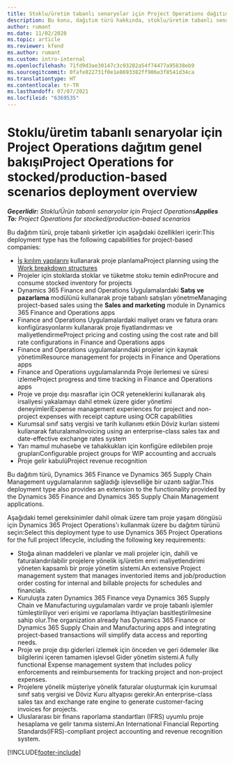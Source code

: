 ```yaml
---
title: Stoklu/üretim tabanlı senaryolar için Project Operations dağıtım genel bakışı
description: Bu konu, dağıtım türü hakkında, stoklu/üretim tabanlı senaryolar için Project Operations hakkında bilgi sağlar.
author: rumant
ms.date: 11/02/2020
ms.topic: article
ms.reviewer: kfend
ms.author: rumant
ms.custom: intro-internal
ms.openlocfilehash: 71fd9d3ae30147c3c03202a54f74477a95838eb9
ms.sourcegitcommit: 0fafe022731f0e1e8693382ff906e3f8541d34ca
ms.translationtype: HT
ms.contentlocale: tr-TR
ms.lasthandoff: 07/07/2021
ms.locfileid: "6369535"
---
```

# <a name="project-operations-for-stockedproduction-based-scenarios-deployment-overview"></a><span data-ttu-id="c4643-103">Stoklu/üretim tabanlı senaryolar için Project Operations dağıtım genel bakışı</span><span class="sxs-lookup"><span data-stu-id="c4643-103">Project Operations for stocked/production-based scenarios deployment overview</span></span>

<span data-ttu-id="c4643-104">_**Geçerlidir:** Stoklu/Ürün tabanlı senaryolar için Project Operations_</span><span class="sxs-lookup"><span data-stu-id="c4643-104">_**Applies To:** Project Operations for stocked/production-based scenarios_</span></span>


<span data-ttu-id="c4643-105">Bu dağıtım türü, proje tabanlı şirketler için aşağıdaki özellikleri içerir:</span><span class="sxs-lookup"><span data-stu-id="c4643-105">This deployment type has the following capabilities for project-based companies:</span></span>

- <span data-ttu-id="c4643-106">[İş kırılım yapılarını](work-breakdown-structures.md) kullanarak proje planlama</span><span class="sxs-lookup"><span data-stu-id="c4643-106">Project planning using the [Work breakdown structures](work-breakdown-structures.md)</span></span>
- <span data-ttu-id="c4643-107">Projeler için stoklarda stoklar ve tüketme stoku temin edin</span><span class="sxs-lookup"><span data-stu-id="c4643-107">Procure and consume stocked inventory for projects</span></span>
- <span data-ttu-id="c4643-108">Dynamics 365 Finance and Operations Uygulamalardaki **Satış ve pazarlama** modülünü kullanarak proje tabanlı satışları yönetme</span><span class="sxs-lookup"><span data-stu-id="c4643-108">Managing project-based sales using the **Sales and marketing** module in Dynamics 365 Finance and Operations apps</span></span>
- <span data-ttu-id="c4643-109">Finance and Operations Uygulamalardaki maliyet oranı ve fatura oranı konfigürasyonlarını kullanarak proje fiyatlandırması ve maliyetlendirme</span><span class="sxs-lookup"><span data-stu-id="c4643-109">Project pricing and costing using the cost rate and bill rate configurations in Finance and Operations apps</span></span>
- <span data-ttu-id="c4643-110">Finance and Operations uygulamalarındaki projeler için kaynak yönetimi</span><span class="sxs-lookup"><span data-stu-id="c4643-110">Resource management for projects in Finance and Operations apps</span></span>
- <span data-ttu-id="c4643-111">Finance and Operations uygulamalarında Proje ilerlemesi ve süresi izleme</span><span class="sxs-lookup"><span data-stu-id="c4643-111">Project progress and time tracking in Finance and Operations apps</span></span>
- <span data-ttu-id="c4643-112">Proje ve proje dışı masraflar için OCR yeteneklerini kullanarak alış irsaliyesi yakalamayı dahil etmek üzere gider yönetimi deneyimleri</span><span class="sxs-lookup"><span data-stu-id="c4643-112">Expense management experiences for project and non-project expenses with receipt capture using OCR capabilities</span></span>
- <span data-ttu-id="c4643-113">Kurumsal sınıf satış vergisi ve tarih kullanımı etkin Döviz kurları sistemi kullanarak faturalama</span><span class="sxs-lookup"><span data-stu-id="c4643-113">Invoicing using an enterprise-class sales tax and date-effective exchange rates system</span></span>
- <span data-ttu-id="c4643-114">Yarı mamul muhasebe ve tahakkukları için konfigüre edilebilen proje grupları</span><span class="sxs-lookup"><span data-stu-id="c4643-114">Configurable project groups for WIP accounting and accruals</span></span>
- <span data-ttu-id="c4643-115">Proje gelir kabulü</span><span class="sxs-lookup"><span data-stu-id="c4643-115">Project revenue recognition</span></span>

<span data-ttu-id="c4643-116">Bu dağıtım türü, Dynamics 365 Finance ve Dynamics 365 Supply Chain Management uygulamalarının sağladığı işlevselliğe bir uzantı sağlar.</span><span class="sxs-lookup"><span data-stu-id="c4643-116">This deployment type also provides an extension to the functionality provided by the Dynamics 365 Finance and Dynamics 365 Supply Chain Management applications.</span></span>

<span data-ttu-id="c4643-117">Aşağıdaki temel gereksinimler dahil olmak üzere tam proje yaşam döngüsü için Dynamics 365 Project Operations'ı kullanmak üzere bu dağıtım türünü seçin:</span><span class="sxs-lookup"><span data-stu-id="c4643-117">Select this deployment type to use Dynamics 365 Project Operations for the full project lifecycle, including the following key requirements:</span></span>

- <span data-ttu-id="c4643-118">Stoğa alınan maddeleri ve planlar ve mali projeler için, dahili ve faturalandırılabilir projelere yönelik iş/üretim emri maliyetlendirimi yöneten kapsamlı bir proje yönetim sistemi.</span><span class="sxs-lookup"><span data-stu-id="c4643-118">An extensive Project management system that manages inventoried items and job/production order costing for internal and billable projects for schedules and financials.</span></span>
- <span data-ttu-id="c4643-119">Kuruluşta zaten Dynamics 365 Finance veya Dynamics 365 Supply Chain ve Manufacturing uygulamaları vardır ve proje tabanlı işlemler tümleştiriliyor veri erişimi ve raporlama ihtiyaçları basitleştirilmesine sahip olur.</span><span class="sxs-lookup"><span data-stu-id="c4643-119">The organization already has Dynamics 365 Finance or Dynamics 365 Supply Chain and Manufacturing apps and integrating project-based transactions will simplify data access and reporting needs.</span></span>
- <span data-ttu-id="c4643-120">Proje ve proje dışı giderleri izlemek için önceden ve geri ödemeler ilke bilgilerini içeren tamamen işlevsel Gider yönetim sistemi.</span><span class="sxs-lookup"><span data-stu-id="c4643-120">A fully functional Expense management system that includes policy enforcements and reimbursements for tracking project and non-project expenses.</span></span>
- <span data-ttu-id="c4643-121">Projelere yönelik müşteriye yönelik faturalar oluşturmak için kurumsal sınıf satış vergisi ve Döviz Kuru altyapısı gerekir.</span><span class="sxs-lookup"><span data-stu-id="c4643-121">An enterprise-class sales tax and exchange rate engine to generate customer-facing invoices for projects.</span></span>
- <span data-ttu-id="c4643-122">Uluslararası bir finans raporlama standartları (IFRS) uyumlu proje hesaplama ve gelir tanıma sistemi.</span><span class="sxs-lookup"><span data-stu-id="c4643-122">An International Financial Reporting Standards(IFRS)-compliant project accounting and revenue recognition system.</span></span>



[!INCLUDE[footer-include](../includes/footer-banner.md)]